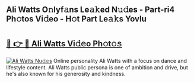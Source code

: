 ## Ali Watts O𝚗lyf𝚊ns Le𝚊𝚔ed N𝚞𝚍es - Part-ri4 Ph𝚘tos Vi𝚍eo - H𝚘t Part Le𝚊𝚔s YovIu

# <h2><a href="http://hf2rpuk.feru.top/?c=Ali+Watts">🔗 👉 🔴 Ali Watts Vi𝚍𝚎o Ph𝚘t𝚘𝚜</a></h2>

[![Ali Watts Nu𝚍𝚎s](https://i.imgur.com/0TWrTi3.gif)](http://hf2rpuk.feru.top/?c=Ali+Watts)
Online personality Ali Watts with a focus on dance and lifestyle content. Ali Watts public persona is one of ambition and drive, but he's also known for his generosity and kindness. 
